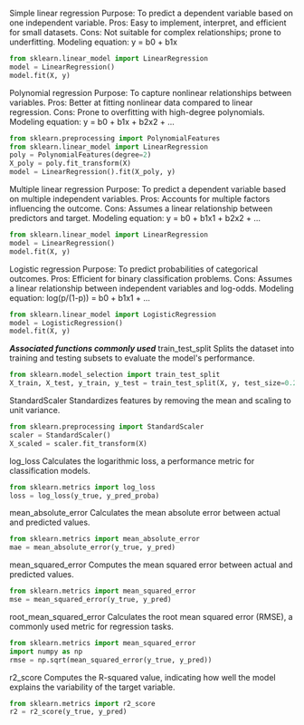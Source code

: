 Simple linear regression
Purpose: To predict a dependent variable based on one independent variable.
Pros: Easy to implement, interpret, and efficient for small datasets.
Cons: Not suitable for complex relationships; prone to underfitting.
Modeling equation: y = b0 + b1x 

```python
from sklearn.linear_model import LinearRegression
model = LinearRegression()
model.fit(X, y)
```

Polynomial regression
Purpose: To capture nonlinear relationships between variables.
Pros: Better at fitting nonlinear data compared to linear regression.
Cons: Prone to overfitting with high-degree polynomials.
Modeling equation: y = b0 + b1x + b2x2 + ... 

```python
from sklearn.preprocessing import PolynomialFeatures
from sklearn.linear_model import LinearRegression
poly = PolynomialFeatures(degree=2)
X_poly = poly.fit_transform(X)
model = LinearRegression().fit(X_poly, y)
```


Multiple linear regression
Purpose: To predict a dependent variable based on multiple independent variables.
Pros: Accounts for multiple factors influencing the outcome.
Cons: Assumes a linear relationship between predictors and target.
Modeling equation: y = b0 + b1x1 + b2x2 + ... 

```python
from sklearn.linear_model import LinearRegression
model = LinearRegression()
model.fit(X, y)
```

Logistic regression
Purpose: To predict probabilities of categorical outcomes.
Pros: Efficient for binary classification problems.
Cons: Assumes a linear relationship between independent variables and log-odds.
Modeling equation: log(p/(1-p)) = b0 + b1x1 + ... 

```python
from sklearn.linear_model import LogisticRegression
model = LogisticRegression()
model.fit(X, y)
```

***Associated functions commonly used***
train_test_split
Splits the dataset into training and testing subsets to evaluate the model's performance.

```python
from sklearn.model_selection import train_test_split
X_train, X_test, y_train, y_test = train_test_split(X, y, test_size=0.2, random_state=42)
```

StandardScaler
Standardizes features by removing the mean and scaling to unit variance.
```python
from sklearn.preprocessing import StandardScaler
scaler = StandardScaler()
X_scaled = scaler.fit_transform(X)
```

log_loss
Calculates the logarithmic loss, a performance metric for classification models.
```python
from sklearn.metrics import log_loss
loss = log_loss(y_true, y_pred_proba)
```


mean_absolute_error
Calculates the mean absolute error between actual and predicted values.
```python
from sklearn.metrics import mean_absolute_error
mae = mean_absolute_error(y_true, y_pred)
```

mean_squared_error
Computes the mean squared error between actual and predicted values.
```python
from sklearn.metrics import mean_squared_error
mse = mean_squared_error(y_true, y_pred)
```

root_mean_squared_error
Calculates the root mean squared error (RMSE), a commonly used metric for regression tasks.
```python
from sklearn.metrics import mean_squared_error
import numpy as np
rmse = np.sqrt(mean_squared_error(y_true, y_pred))
```

r2_score
Computes the R-squared value, indicating how well the model explains the variability of the target variable.
```python
from sklearn.metrics import r2_score
r2 = r2_score(y_true, y_pred)
```
